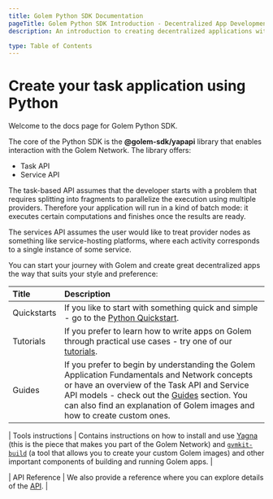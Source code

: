 ```yaml
---
title: Golem Python SDK Documentation
pageTitle: Golem Python SDK Introduction - Decentralized App Development on Golem Network
description: An introduction to creating decentralized applications with Golem's Python SDK, featuring Task and Service APIs, quickstarts, tutorials, and tools.

type: Table of Contents
---
```


# Create your task application using Python

Welcome to the docs page for Golem Python SDK.

The core of the Python SDK is the **@golem-sdk/yapapi** library that enables interaction with the Golem Network. The library offers:

- Task API
- Service API

The task-based API assumes that the developer starts with a problem that requires splitting into fragments to parallelize the execution using multiple providers. Therefore your application will run in a kind of batch mode: it executes certain computations and finishes once the results are ready.

The services API assumes the user would like to treat provider nodes as something like service-hosting platforms, where each activity corresponds to a single instance of some service.

You can start your journey with Golem and create great decentralized apps the way that suits your style and preference:

| Title       | Description                                                                                                                                                                                                                                                                                                   |
| :---------- | :------------------------------------------------------------------------------------------------------------------------------------------------------------------------------------------------------------------------------------------------------------------------------------------------------------ |
| Quickstarts | If you like to start with something quick and simple - go to the [Python Quickstart](/docs/en/creators/python/quickstarts/run-first-task-on-golem).                                                                                                                                                           |
| Tutorials   | If you prefer to learn how to write apps on Golem through practical use cases - try one of our [tutorials](/docs/en/creators/python/tutorials).                                                                                                                                                               |
| Guides      | If you prefer to begin by understanding the Golem Application Fundamentals and Network concepts or have an overview of the Task API and Service API models - check out the [Guides](/docs/en/creators/python/guides) section. You can also find an explanation of Golem images and how to create custom ones. |

| Tools instructions | Contains instructions on how to install and use [Yagna](/docs/en/creators/tools/yagna) (this is the piece that makes you part of the Golem Network) and [`gvmkit-build`](/docs/en/creators/tools/gvmkit) (a tool that allows you to create your custom Golem images) and other important components of building and running Golem apps. |

| API Reference | We also provide a reference where you can explore details of the [API](https://yapapi.readthedocs.io). |
